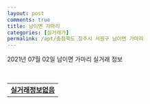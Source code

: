 ```yaml
---
layout: post
comments: true
title: 남이면 가마리
categories: [실거래가]
permalink: /apt/충청북도 청주시 서원구 남이면 가마리
---
```


2021년 07월 02일 남이면 가마리 실거래 정보

<script type="text/javascript">
  google.charts.load('current', {'packages':['corechart']});
  google.charts.setOnLoadCallback(drawChart);

  function drawChart() {
    var data = google.visualization.arrayToDataTable([['거래일', '매매', '전월세', '전매'], ['20-07', 6, 4, 0], ['20-08', 6, 6, 0], ['20-09', 14, 8, 0], ['20-10', 15, 5, 0], ['20-11', 19, 10, 0], ['20-12', 42, 10, 0], ['21-01', 24, 4, 0], ['21-02', 13, 17, 0], ['21-03', 16, 4, 0], ['21-04', 10, 8, 0], ['21-05', 6, 2, 0], ['21-06', 3, 3, 0]]);

    var options = {
      title: '최근 유형별 거래량 추이',
      legend: { position: 'bottom' }
    };

    var chart = new google.visualization.LineChart(document.getElementById('columnchart_material'));
    chart.draw(data, (options));
  }
</script>

<div id="columnchart_material" style="width: 95%; margin-left: -35px; display: block"></div>
<br>
<table>
  <tr>
    <td colspan="4" style="font-weight: bold;"><a href="https://search.naver.com/search.naver?query=남이면 가마리 실거래정보없음">실거래정보없음</a></td>
  </tr>
    
</table>
    